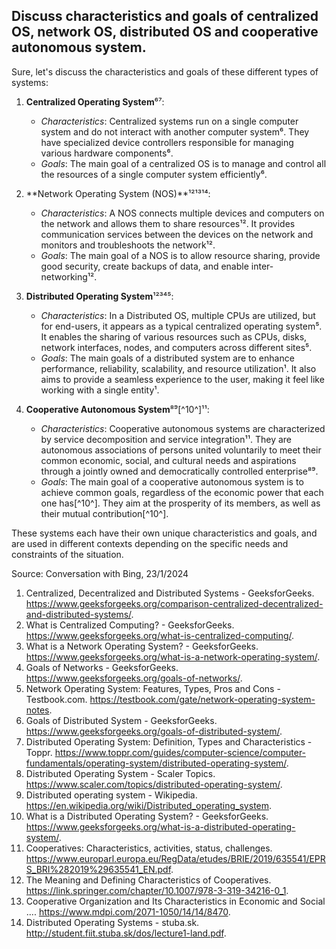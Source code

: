 ## Discuss characteristics and goals of centralized OS, network OS, distributed OS and cooperative autonomous system.
Sure, let's discuss the characteristics and goals of these different types of systems:

1. **Centralized Operating System**⁶⁷:
    - *Characteristics*: Centralized systems run on a single computer system and do not interact with another computer system⁶. They have specialized device controllers responsible for managing various hardware components⁶.
    - *Goals*: The main goal of a centralized OS is to manage and control all the resources of a single computer system efficiently⁶.

2. **Network Operating System (NOS)**¹²¹³¹⁴:
    - *Characteristics*: A NOS connects multiple devices and computers on the network and allows them to share resources¹². It provides communication services between the devices on the network and monitors and troubleshoots the network¹².
    - *Goals*: The main goal of a NOS is to allow resource sharing, provide good security, create backups of data, and enable inter-networking¹².

3. **Distributed Operating System**¹²³⁴⁵:
    - *Characteristics*: In a Distributed OS, multiple CPUs are utilized, but for end-users, it appears as a typical centralized operating system⁵. It enables the sharing of various resources such as CPUs, disks, network interfaces, nodes, and computers across different sites⁵.
    - *Goals*: The main goals of a distributed system are to enhance performance, reliability, scalability, and resource utilization¹. It also aims to provide a seamless experience to the user, making it feel like working with a single entity¹.

4. **Cooperative Autonomous System**⁸⁹[^10^]¹¹:
    - *Characteristics*: Cooperative autonomous systems are characterized by service decomposition and service integration¹¹. They are autonomous associations of persons united voluntarily to meet their common economic, social, and cultural needs and aspirations through a jointly owned and democratically controlled enterprise⁸⁹.
    - *Goals*: The main goal of a cooperative autonomous system is to achieve common goals, regardless of the economic power that each one has[^10^]. They aim at the prosperity of its members, as well as their mutual contribution[^10^].

These systems each have their own unique characteristics and goals, and are used in different contexts depending on the specific needs and constraints of the situation.

Source: Conversation with Bing, 23/1/2024
1. Centralized, Decentralized and Distributed Systems - GeeksforGeeks. https://www.geeksforgeeks.org/comparison-centralized-decentralized-and-distributed-systems/.
2. What is Centralized Computing? - GeeksforGeeks. https://www.geeksforgeeks.org/what-is-centralized-computing/.
3. What is a Network Operating System? - GeeksforGeeks. https://www.geeksforgeeks.org/what-is-a-network-operating-system/.
4. Goals of Networks - GeeksforGeeks. https://www.geeksforgeeks.org/goals-of-networks/.
5. Network Operating System: Features, Types, Pros and Cons - Testbook.com. https://testbook.com/gate/network-operating-system-notes.
6. Goals of Distributed System - GeeksforGeeks. https://www.geeksforgeeks.org/goals-of-distributed-system/.
7. Distributed Operating System: Definition, Types and Characteristics - Toppr. https://www.toppr.com/guides/computer-science/computer-fundamentals/operating-system/distributed-operating-system/.
8. Distributed Operating System - Scaler Topics. https://www.scaler.com/topics/distributed-operating-system/.
9. Distributed operating system - Wikipedia. https://en.wikipedia.org/wiki/Distributed_operating_system.
10. What is a Distributed Operating System? - GeeksforGeeks. https://www.geeksforgeeks.org/what-is-a-distributed-operating-system/.
11. Cooperatives: Characteristics, activities, status, challenges. https://www.europarl.europa.eu/RegData/etudes/BRIE/2019/635541/EPRS_BRI%282019%29635541_EN.pdf.
12. The Meaning and Defining Characteristics of Cooperatives. https://link.springer.com/chapter/10.1007/978-3-319-34216-0_1.
13. Cooperative Organization and Its Characteristics in Economic and Social .... https://www.mdpi.com/2071-1050/14/14/8470.
14. Distributed Operating Systems - stuba.sk. http://student.fiit.stuba.sk/dos/lecture1-land.pdf.

